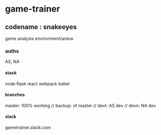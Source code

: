 # game-trainer
## codename : snakeeyes
game analysis environment/arena
### auths
AS, NA
#### stack
node flask react webpack babel
#### branches
master: 100% working // backup: of master // devt: AS dev // devn: NA dev
#### slack
gametrainer.slack.com
